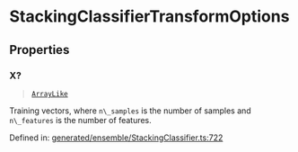 # StackingClassifierTransformOptions

## Properties

### X?

> [`ArrayLike`](../types/ArrayLike.md)

Training vectors, where `n\_samples` is the number of samples and `n\_features` is the number of features.

Defined in:  [generated/ensemble/StackingClassifier.ts:722](https://github.com/transitive-bullshit/scikit-learn-ts/blob/122b3c0/packages/sklearn/src/generated/ensemble/StackingClassifier.ts#L722)
